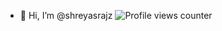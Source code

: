 - 👋 Hi, I’m @shreyasrajz
![Profile views counter](https://komarev.com/ghpvc/?username=shreyasraj4&&style=flat-square)  
 
